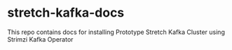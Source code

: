 # stretch-kafka-docs
This repo contains docs for installing Prototype Stretch Kafka Cluster using Strimzi Kafka Operator
